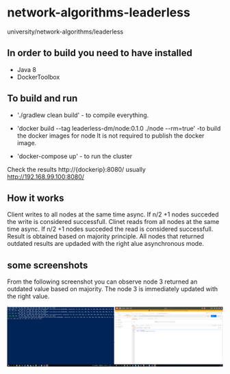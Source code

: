 # network-algorithms-leaderless
university/network-algorithms/leaderless

## In order to build you need to have installed

  * Java 8
  * DockerToolbox
    
## To build and run    
   * './gradlew clean build' - to compile everything.

   * 'docker build --tag leaderless-dm/node:0.1.0 ./node --rm=true' 
   -to build the docker images for node
     It is not required to publish the docker image.
   
   * 'docker-compose up' - to run the cluster

Check the results http://{dockerip}:8080/   usually http://192.168.99.100:8080/

## How it works

Client writes to all nodes at the same time async. If n/2 +1 nodes succeded the write is considered successfull.
Clinet reads from all nodes at the same time async. If n/2 +1 nodes succeded the read is considered successfull.
Result is obtained based on majority principle. All nodes that returned outdated results are updaded with the right alue asynchronous mode.

## some screenshots

From the following screenshot you can observe node 3 returned an outdated value based on majority. 
The node 3 is immediately updated with the right value.

![Phantom read](./results/phantom-read.png)




